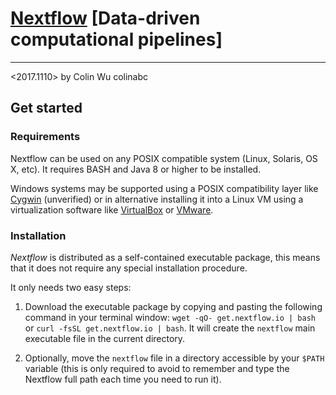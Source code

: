 # [Nextflow](https://www.nextflow.io/) [Data-driven computational pipelines]
***
<2017.1110> by Colin Wu colinabc
## Get started
### Requirements
Nextflow can be used on any POSIX compatible system (Linux, Solaris, OS X, etc). It requires BASH and Java 8 or higher to be installed.

Windows systems may be supported using a POSIX compatibility layer like [Cygwin](http://www.cygwin.com/) (unverified) or in alternative installing it into a Linux VM using a virtualization software like [VirtualBox](http://www.virtualbox.org/) or [VMware](http://www.vmware.com/).

### Installation
*Nextflow* is distributed as a self-contained executable package, this means that it does not require any special installation procedure.

It only needs two easy steps:
1. Download the executable package by copying and pasting the following command in your terminal window: `wget -qO- get.nextflow.io | bash` or `curl -fsSL get.nextflow.io | bash`. It will create the `nextflow` main executable file in the current directory.

2. Optionally, move the `nextflow` file in a directory accessible by your `$PATH` variable (this is only required to avoid to remember and type the Nextflow full path each time you need to run it).